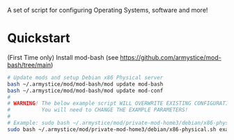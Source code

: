 A set of script for configuring Operating Systems, software and more!

# Quickstart
(First Time only) Install mod-bash (see https://github.com/armystice/mod-bash/tree/main)
```bash
# Update mods and setup Debian x86 Physical server
bash ~/.armystice/mod/mod-bash/mod update mod-bash
bash ~/.armystice/mod/mod-bash/mod update mod-conf
#
# WARNING! The below example script WILL OVERWRITE EXISTING CONFIGURATION so please read through the script.
#          You will need to CHANGE THE EXAMPLE PARAMETERS!
#
# Example: sudo bash ~/.armystice/mod/private-mod-home3/debian/x86-physical.sh ssh_username_goes_here target_chrony_sources_file_name ntp_server sysctl_file
sudo bash ~/.armystice/mod/private-mod-home3/debian/x86-physical.sh exampleuser lan2 129.6.15.28 23-servers.conf
```